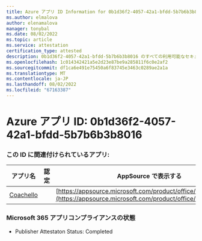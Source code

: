 ```yaml
---
title: Azure アプリ ID Information for 0b1d36f2-4057-42a1-bfdd-5b7b6b3b8016
ms.author: elmalova
author: elenamalova
manager: tonybal
ms.date: 08/02/2022
ms.topic: article
ms.service: attestation
certification_type: attested
description: 0b1d36f2-4057-42a1-bfdd-5b7b6b3b8016 のすべての利用可能なセキュリティとコンプライアンス情報。
ms.openlocfilehash: 1c014342421a5e2d23e87be9a285811f6c0e2af2
ms.sourcegitcommit: df1ca6e491e75450a6f83745e3463c0289ae2a1a
ms.translationtype: MT
ms.contentlocale: ja-JP
ms.lasthandoff: 08/02/2022
ms.locfileid: "67163387"
---
```

# <a name="azure-app-id-0b1d36f2-4057-42a1-bfdd-5b7b6b3b8016"></a>Azure アプリ ID: 0b1d36f2-4057-42a1-bfdd-5b7b6b3b8016


### <a name="apps-associated-with-this-id"></a>この ID に関連付けられているアプリ:
| **アプリ名** | **認定** | **AppSource で表示する** |
|--------------|---------------|-----------------------|
| [Coachello](../forward/WA200003997.md) |  | [https://appsource.microsoft.com/product/office/WA200003997](https://appsource.microsoft.com/product/office/WA200003997) |

### <a name="microsoft-365-app-compliance-status"></a>Microsoft 365 アプリコンプライアンスの状態
- Publisher Attestaton Status: Completed
